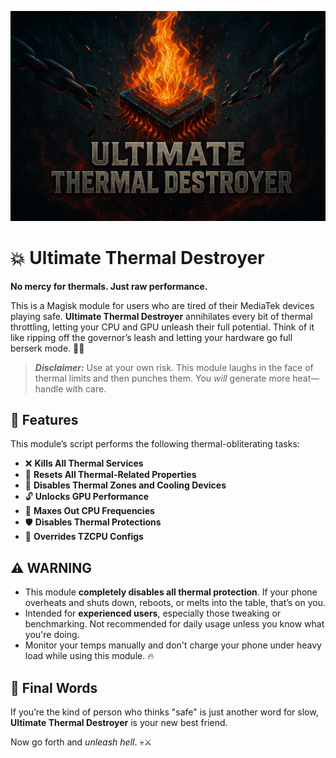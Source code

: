![TDestroyer](https://github.com/fuckyoustan/Ultimate-Thermal-Destroyer/blob/main/banner.jpg?raw=true)

# 💥 Ultimate Thermal Destroyer
**No mercy for thermals. Just raw performance.**

This is a Magisk module for users who are tired of their MediaTek devices playing safe. **Ultimate Thermal Destroyer** annihilates every bit of thermal throttling, letting your CPU and GPU unleash their full potential. Think of it like ripping off the governor’s leash and letting your hardware go full berserk mode. 🐉🔥

> ***Disclaimer:*** Use at your own risk. This module laughs in the face of thermal limits and then punches them. You *will* generate more heat—handle with care.

## 🚀 Features
This module’s script performs the following thermal-obliterating tasks:

- ❌ **Kills All Thermal Services**
- 🧨 **Resets All Thermal-Related Properties** 
- 🥶 **Disables Thermal Zones and Cooling Devices**
- 🔓 **Unlocks GPU Performance**
- 🧠 **Maxes Out CPU Frequencies**
- 🛡️ **Disables Thermal Protections**
- 🧬 **Overrides TZCPU Configs**

## ⚠️ WARNING
- This module **completely disables all thermal protection**. If your phone overheats and shuts down, reboots, or melts into the table, that’s on you.
- Intended for **experienced users**, especially those tweaking or benchmarking. Not recommended for daily usage unless you know what you're doing.
- Monitor your temps manually and don't charge your phone under heavy load while using this module. 🔥

## 🏁 Final Words
If you’re the kind of person who thinks "safe" is just another word for slow, **Ultimate Thermal Destroyer** is your new best friend.

Now go forth and *unleash hell*. 💀⚔️
